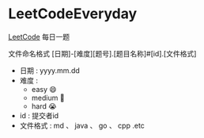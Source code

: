 # LeetCodeEveryday

[LeetCode](https://leetcode-cn.com/) 每日一题

文件命名格式 [日期]-[难度][题号].[题目名称]#[id].[文件格式]

* 日期 : yyyy.mm.dd
* 难度 : 
	* easy 😄
	* medium 🤔
	* hard 😭
* id : 提交者id
* 文件格式 : md 、 java 、 go 、 cpp .etc